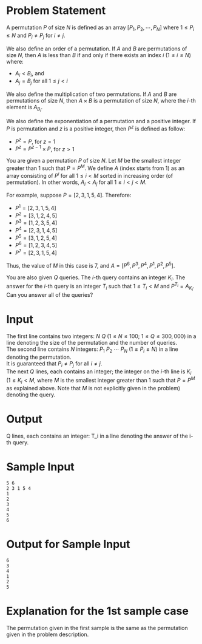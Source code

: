 # Problem Statement

A permutation $P$ of size $N$ is defined as an array $[P_1, P_2, \cdots, P_N]$ where $1 \le P_i \le N$ and $P_i \ne P_j$ for $i \ne j$.

We also define an order of a permutation. If $A$ and $B$ are permutations of size $N$, then $A$ is less than $B$ if and only if there exists an index $i$ ($1 \le i \le N$) where:

- $A_i < B_i$, and  
- $A_j = B_j$ for all $1 \le j < i$

We also define the multiplication of two permutations. If $A$ and $B$ are permutations of size $N$, then $A \times B$ is a permutation of size $N$, where the $i$-th element is $A_{B_i}$.

We also define the exponentiation of a permutation and a positive integer. If $P$ is permutation and $z$ is a positive integer, then $P^z$ is defined as follow:

- $P^z = P$, for $z = 1$  
- $P^z = P^{z-1} \times P$, for $z > 1$

You are given a permutation $P$ of size $N$. Let $M$ be the smallest integer greater than $1$ such that $P = P^M$. We define $A$ (index starts from $1$) as an array consisting of $P^i$ for all $1 \le i < M$ sorted in increasing order (of permutation). In other words, $A_i < A_j$ for all $1 \le i < j < M$.

For example, suppose $P = [2,3,1,5,4]$. Therefore:

- $P^1 = [2,3,1,5,4]$  
- $P^2 = [3,1,2,4,5]$  
- $P^3 = [1,2,3,5,4]$  
- $P^4 = [2,3,1,4,5]$  
- $P^5 = [3,1,2,5,4]$  
- $P^6 = [1,2,3,4,5]$  
- $P^7 = [2,3,1,5,4]$

Thus, the value of $M$ in this case is $7$, and $A = [P^6, P^3, P^4, P^1, P^2, P^5]$.

You are also given $Q$ queries. The $i$-th query contains an integer $K_i$. The answer for the $i$-th query is an integer $T_i$ such that $1 \le T_i < M$ and $P^{T_i} = A_{K_i}$. Can you answer all of the queries?

# Input

The first line contains two integers: $N \ Q$ ($1 \le N \le 100$; $1 \le Q \le 300,000$) in a line denoting the size of the permutation and the number of queries.  
The second line contains $N$ integers: $P_1\ P_2\ \cdots\ P_N$ ($1 \le P_i \le N$) in a line denoting the permutation.  
It is guaranteed that $P_i \ne P_j$ for all $i \ne j$.  
The next $Q$ lines, each contains an integer; the integer on the $i$-th line is $K_i$ ($1 \le K_i < M$, where $M$ is the smallest integer greater than $1$ such that $P = P^M$ as explained above. Note that $M$ is not explicitly given in the problem) denoting the query.

# Output

Q lines, each contains an integer: T_i in a line denoting the answer of the i-th query.

# Sample Input
```
5 6
2 3 1 5 4
1
2
3
4
5
6
```
# Output for Sample Input
```
6
3
4
1
2
5
```
# Explanation for the 1st sample case

The permutation given in the first sample is the same as the permutation given in the problem description.
